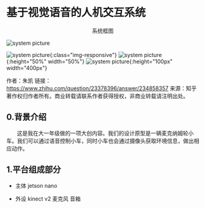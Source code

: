 # 基于视觉语音的人机交互系统

<center>系统框图</center>

![system picture](https://github.com/lilelife0/an-interactive-system-based-on-voice-and-vision/blob/master/make.png)


![system picture](https://github.com/lilelife0/an-interactive-system-based-on-voice-and-vision/blob/master/make.png){:class="img-responsive"}
![system picture](https://github.com/lilelife0/an-interactive-system-based-on-voice-and-vision/blob/master/make.png){:height="50%" width="50%"}
![system picture](https://github.com/lilelife0/an-interactive-system-based-on-voice-and-vision/blob/master/make.png){:height="100px" width="400px"}

作者：朱凯
链接：https://www.zhihu.com/question/23378396/answer/234858357
来源：知乎
著作权归作者所有。商业转载请联系作者获得授权，非商业转载请注明出处。

## 0.背景介绍
&nbsp;&nbsp;&nbsp;&nbsp;&nbsp;&nbsp;&nbsp;这是我在大一年级做的一项大创内容。我们的设计原型是一辆麦克纳姆轮小车。我们可以通过语音控制小车，同时小车也会通过摄像头获取环境信息，做出相应动作。


## 1.平台组成部分

* 主体    jetson nano

* 外设    kinect v2
         麦克风  音箱
 
